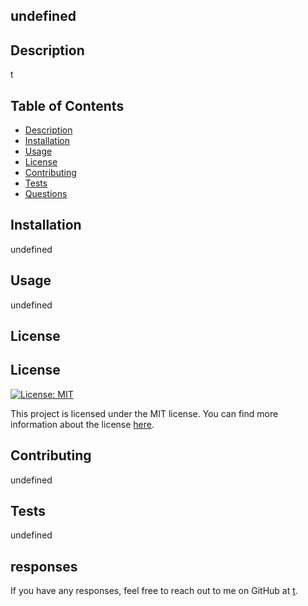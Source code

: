 
  ## undefined
  
  ## Description
  t
  
  ## Table of Contents
  - [Description](#description)
  - [Installation](#installation)
  - [Usage](#usage)
  - [License](#license)
  - [Contributing](#contributing)
  - [Tests](#tests)
  - [Questions](#Questions)
  
  ## Installation
  undefined
  
  ## Usage
  undefined
  
  ## License
  ## License
  [![License: MIT](https://img.shields.io/badge/License-MIT-yellow.svg)](https://opensource.org/licenses/MIT) 

This project is licensed under the MIT license. You can find more information about the license [here](https://opensource.org/licenses/MIT).


  ## Contributing
  undefined
  
  ## Tests
  undefined
  
  ## responses
  If you have any responses, feel free to reach out to me on GitHub at [t](https://github.com/t).
  